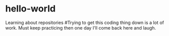 # hello-world
Learning about repositories
#Trying to get this coding thing down is a lot of work.
Must keep practicing then one day I'll come back here and laugh.
